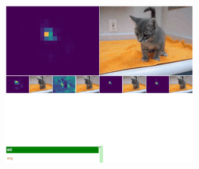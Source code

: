![cat gif](https://github.com/new-Sunset-shimmer/cat_dog_ctm/blob/main/cat_dog_classification/analysis/outputs/imagenet_viz/10180/10180_viz.gif)
